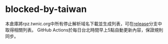 # blocked-by-taiwan
本倉庫將rpz.twnic.org中所有停止解析域名下載並生成列表，可在[release](https://github.com/rootmelo92118/v2ray-rules-AdGuard/tree/release)分支中取得相關列表。
GitHub Actions於每日台北時間早上5點自動更新內容，保證規則同步。
